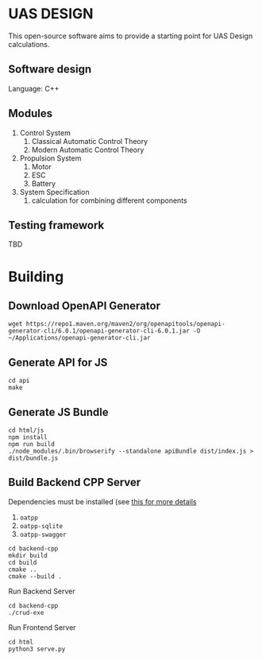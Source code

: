 # UAS DESIGN

This open-source software aims to provide a starting point for UAS Design calculations.

## Software design

Language: C++

## Modules

1. Control System
   1. Classical Automatic Control Theory
   2. Modern Automatic Control Theory
1. Propulsion System
   1. Motor
   1. ESC
   1. Battery
1. System Specification
   1. calculation for combining different components

## Testing framework

TBD

# Building

## Download OpenAPI Generator

```
wget https://repo1.maven.org/maven2/org/openapitools/openapi-generator-cli/6.0.1/openapi-generator-cli-6.0.1.jar -O ~/Applications/openapi-generator-cli.jar
```

## Generate API for JS

```
cd api
make
```

## Generate JS Bundle

```
cd html/js
npm install
npm run build
./node_modules/.bin/browserify --standalone apiBundle dist/index.js > dist/bundle.js
```

## Build Backend CPP Server

Dependencies must be installed (see [this for more details](./backend-cpp/README.md)

1. `oatpp`
1. `oatpp-sqlite`
1. `oatpp-swagger`

```
cd backend-cpp
mkdir build
cd build
cmake ..
cmake --build .
```

Run Backend Server

```
cd backend-cpp
./crud-exe
```

Run Frontend Server

```
cd html
python3 serve.py
```
